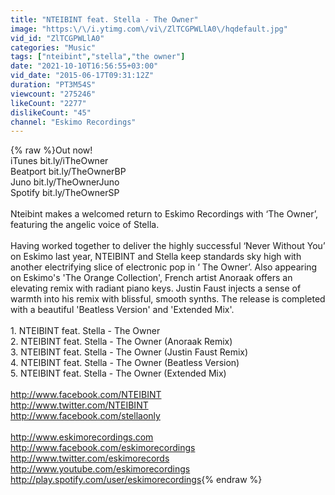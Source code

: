 ```yaml
---
title: "NTEIBINT feat. Stella - The Owner"
image: "https:\/\/i.ytimg.com\/vi\/ZlTCGPWLlA0\/hqdefault.jpg"
vid_id: "ZlTCGPWLlA0"
categories: "Music"
tags: ["nteibint","stella","the owner"]
date: "2021-10-10T16:56:55+03:00"
vid_date: "2015-06-17T09:31:12Z"
duration: "PT3M54S"
viewcount: "275246"
likeCount: "2277"
dislikeCount: "45"
channel: "Eskimo Recordings"
---
```

{% raw %}Out now!<br />iTunes bit.ly/iTheOwner<br />Beatport bit.ly/TheOwnerBP<br />Juno bit.ly/TheOwnerJuno<br />Spotify bit.ly/TheOwnerSP<br /><br />Nteibint makes a welcomed return to Eskimo Recordings with ‘The Owner’, featuring the angelic voice of Stella.<br /><br />Having worked together to deliver the highly successful ‘Never Without You’ on Eskimo last year, NTEIBINT and Stella keep standards sky high with another electrifying slice of electronic pop in ‘ The Owner’. Also appearing on Eskimo's 'The Orange Collection', French artist Anoraak offers an elevating remix with radiant piano keys. Justin Faust injects a sense of warmth into his remix with blissful, smooth synths. The release is completed with a beautiful 'Beatless Version' and 'Extended Mix'.<br /><br />1. NTEIBINT feat. Stella - The Owner<br />2. NTEIBINT feat. Stella - The Owner (Anoraak Remix)<br />3. NTEIBINT feat. Stella - The Owner (Justin Faust Remix)<br />4. NTEIBINT feat. Stella - The Owner (Beatless Version)<br />5. NTEIBINT feat. Stella - The Owner (Extended Mix)<br /><br /><a rel="nofollow" target="blank" href="http://www.facebook.com/NTEIBINT">http://www.facebook.com/NTEIBINT</a><br /><a rel="nofollow" target="blank" href="http://www.twitter.com/NTEIBINT">http://www.twitter.com/NTEIBINT</a><br /><a rel="nofollow" target="blank" href="http://www.facebook.com/stellaonly">http://www.facebook.com/stellaonly</a><br /><br /><a rel="nofollow" target="blank" href="http://www.eskimorecordings.com">http://www.eskimorecordings.com</a><br /><a rel="nofollow" target="blank" href="http://www.facebook.com/eskimorecordings">http://www.facebook.com/eskimorecordings</a><br /><a rel="nofollow" target="blank" href="http://www.twitter.com/eskimorecords">http://www.twitter.com/eskimorecords</a><br /><a rel="nofollow" target="blank" href="http://www.youtube.com/eskimorecordings">http://www.youtube.com/eskimorecordings</a><br /><a rel="nofollow" target="blank" href="http://play.spotify.com/user/eskimorecordings">http://play.spotify.com/user/eskimorecordings</a>{% endraw %}
